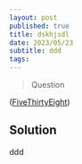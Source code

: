 ```yaml
---
layout: post
published: true
title: dskhjsdl
date: 2023/05/23
subtitle: ddd
tags:
---
```


>Question

<!--more-->

([FiveThirtyEight](URL))

## Solution

ddd

<br>

